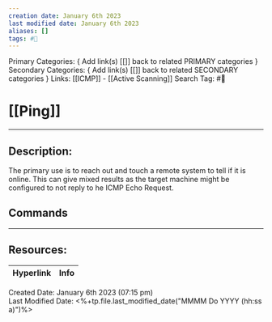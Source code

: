```yaml
---
creation date: January 6th 2023
last modified date: January 6th 2023
aliases: []
tags: #🧰
---
```


Primary Categories: { Add link(s) [[]] back to related PRIMARY categories }
Secondary Categories:  { Add link(s) [[]] back to related SECONDARY categories }
Links: [[ICMP]] - [[Active Scanning]]
Search Tag: #🧰  

# [[Ping]]  
___

## Description:
The primary use is to reach out and touch a remote system to tell if it is online. This can give mixed results as the target machine might be configured to not reply to he ICMP Echo Request. 


## Commands



___

## Resources:

| Hyperlink | Info |
| --------- | ---- |


Created Date: January 6th 2023 (07:15 pm)  
Last Modified Date: <%+tp.file.last_modified_date("MMMM Do YYYY (hh:ss a)")%>
